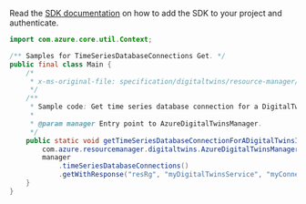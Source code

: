 Read the [SDK documentation](https://github.com/Azure/azure-sdk-for-java/blob/azure-resourcemanager-digitaltwins_1.0.0-beta.2/sdk/digitaltwins/azure-resourcemanager-digitaltwins/README.md) on how to add the SDK to your project and authenticate.

```java
import com.azure.core.util.Context;

/** Samples for TimeSeriesDatabaseConnections Get. */
public final class Main {
    /*
     * x-ms-original-file: specification/digitaltwins/resource-manager/Microsoft.DigitalTwins/preview/2021-06-30-preview/examples/TimeSeriesDatabaseConnectionsGet_example.json
     */
    /**
     * Sample code: Get time series database connection for a DigitalTwins instance.
     *
     * @param manager Entry point to AzureDigitalTwinsManager.
     */
    public static void getTimeSeriesDatabaseConnectionForADigitalTwinsInstance(
        com.azure.resourcemanager.digitaltwins.AzureDigitalTwinsManager manager) {
        manager
            .timeSeriesDatabaseConnections()
            .getWithResponse("resRg", "myDigitalTwinsService", "myConnection", Context.NONE);
    }
}
```
